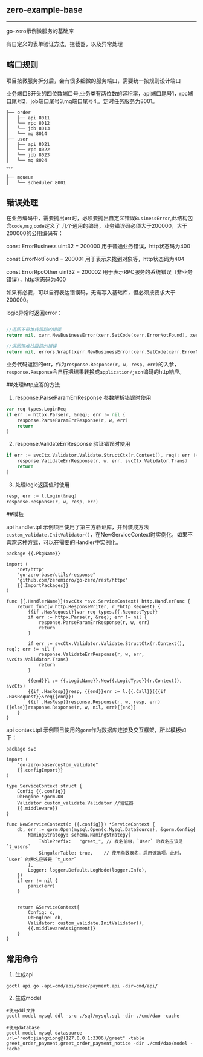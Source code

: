 
## zero-example-base

-------

go-zero示例微服务的基础库

有自定义的表单验证方法，拦截器，以及异常处理

## 端口规则
项目按微服务拆分后，会有很多细微的服务端口，需要统一按规则设计端口

业务端口8开头的四位数端口号,业务类有两位数的容积率，api端口尾号1，rpc端口尾号2，job端口尾号3,mq端口尾号4,。定时任务服务为8001。


```
├── order
│   ├── api 8011
│   └── rpc 8012
│   └── job 8013
│   └── mq 8014
├── user
│   ├── api 8021
│   └── rpc 8022
│   └── job 8023
│   └── mq 8024
。。。

├── mqueue
│   └── scheduler 8001

```




## 错误处理

在业务编码中，需要抛出err时，必须要抛出自定义错误`BusinessError`,此结构包含`code`,`msg`,`code`定义了
几个通用的编码，业务错误码必须大于200000，大于200000的公用编码有：

const ErrorBusiness uint32 = 200000     用于普通业务错误，http状态码为400

const ErrorNotFound = 200001            用于表示未找到对象等，http状态码为404

const ErrorRpcOther uint32 = 200002     用于表示RPC服务的系统错误（非业务错误），http状态码为400


如果有必要，可以自行表达错误码，无需写入基础库，但必须按要求大于200000。

logic异常时返回error：
```go

//返回不带堆栈跟踪的错误
return nil, xerr.NewBusinessError(xerr.SetCode(xerr.ErrorNotFound), xerr.SetMsg("订单不存在"))

//返回带堆栈跟踪的错误
return nil, errors.Wrapf(xerr.NewBusinessError(xerr.SetCode(xerr.ErrorNotFound), xerr.SetMsg("订单不存在")), "在查询订单数据库时错误 %+v", err)

```

业务代码返回的err，作为`response.Response(r, w, resp, err)`的入参，`response.Response`会自行把结果转换成`application/json`编码的http响应。

##处理http应答的方法
1. response.ParseParamErrResponse 参数解析错误时使用

```go
var req types.LoginReq
if err := httpx.Parse(r, &req); err != nil {
    response.ParseParamErrResponse(r, w, err)
    return
}
```
2. response.ValidateErrResponse 验证错误时使用
```go
if err := svcCtx.Validator.Validate.StructCtx(r.Context(), req); err != nil {
    response.ValidateErrResponse(r, w, err, svcCtx.Validator.Trans)
    return
}
```
3. 处理logic返回值时使用
```go
resp, err := l.Login(&req)
response.Response(r, w, resp, err)
```

##模板 

api handler.tpl
示例项目使用了第三方验证库，并封装成方法`custom_validate.InitValidator()`，在NewServiceContext时实例化，如果不喜欢这种方式，可以在需要的Handler中实例化。
```
package {{.PkgName}}

import (
	"net/http"
    "go-zero-base/utils/response"
	"github.com/zeromicro/go-zero/rest/httpx"
	{{.ImportPackages}}
)

func {{.HandlerName}}(svcCtx *svc.ServiceContext) http.HandlerFunc {
	return func(w http.ResponseWriter, r *http.Request) {
		{{if .HasRequest}}var req types.{{.RequestType}}
		if err := httpx.Parse(r, &req); err != nil {
		    response.ParseParamErrResponse(r, w, err)
			return
		}

		if err := svcCtx.Validator.Validate.StructCtx(r.Context(), req); err != nil {
            response.ValidateErrResponse(r, w, err, svcCtx.Validator.Trans)
            return
        }

		{{end}}l := {{.LogicName}}.New{{.LogicType}}(r.Context(), svcCtx)
		{{if .HasResp}}resp, {{end}}err := l.{{.Call}}({{if .HasRequest}}&req{{end}})
		{{if .HasResp}}response.Response(r, w, resp, err){{else}}response.Response(r, w, nil, err){{end}}
	}
}
```

api context.tpl
示例项目使用的`gorm`作为数据库连接及交互框架，所以模板如下：
```
package svc

import (
    "go-zero-base/custom_validate"
	{{.configImport}}
)

type ServiceContext struct {
	Config {{.config}}
	DbEngine *gorm.DB
	Validator custom_validate.Validator //验证器
	{{.middleware}}
}

func NewServiceContext(c {{.config}}) *ServiceContext {
    db, err := gorm.Open(mysql.Open(c.Mysql.DataSource), &gorm.Config{
        NamingStrategy: schema.NamingStrategy{
            TablePrefix:   "greet_", // 表名前缀，`User` 的表名应该是 `t_users`
            SingularTable: true,    // 使用单数表名，启用该选项，此时，`User` 的表名应该是 `t_user`
        },
        Logger: logger.Default.LogMode(logger.Info),
    })
    if err != nil {
        panic(err)
    }


	return &ServiceContext{
		Config: c,
		DbEngine: db,
		Validator: custom_validate.InitValidator(),
		{{.middlewareAssignment}}
	}
}

```

## 常用命令

1. 生成api
```shell
goctl api go -api=cmd/api/desc/payment.api -dir=cmd/api/
```

2. 生成model
```shell
#使用ddl文件
goctl model mysql ddl -src ./sql/mysql.sql -dir ./cmd/dao -cache

#使用database
goctl model mysql datasource -url="root:jiangxiong@(127.0.0.1:3306)/greet" -table greet_order_payment,greet_order_payment_notice -dir ./cmd/dao/model -cache
```
